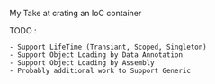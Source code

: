 My Take at crating an IoC container

TODO :

	- Support LifeTime (Transiant, Scoped, Singleton)
	- Support Object Loading by Data Annotation
	- Support Object Loading by Assembly
	- Probably additional work to Support Generic